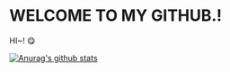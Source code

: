 # WELCOME TO MY GITHUB.!

HI~! 😋

[![Anurag's github stats](https://github-readme-stats.vercel.app/api?username=JUN-KR)](https://github.com/JUN-KR/github-readme-stats)
